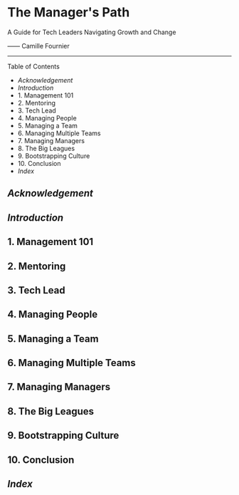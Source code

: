 # The Manager's Path

A Guide for Tech Leaders Navigating Growth and Change

—— Camille Fournier

---

Table of Contents

- _Acknowledgement_
- _Introduction_
- 1\. Management 101
- 2\. Mentoring
- 3\. Tech Lead
- 4\. Managing People
- 5\. Managing a Team
- 6\. Managing Multiple Teams
- 7\. Managing Managers
- 8\. The Big Leagues
- 9\. Bootstrapping Culture
- 10\. Conclusion
- _Index_

## _Acknowledgement_

## _Introduction_

## 1. Management 101

## 2. Mentoring

## 3. Tech Lead

## 4. Managing People

## 5. Managing a Team

## 6. Managing Multiple Teams

## 7. Managing Managers

## 8. The Big Leagues

## 9. Bootstrapping Culture

## 10. Conclusion

## _Index_
